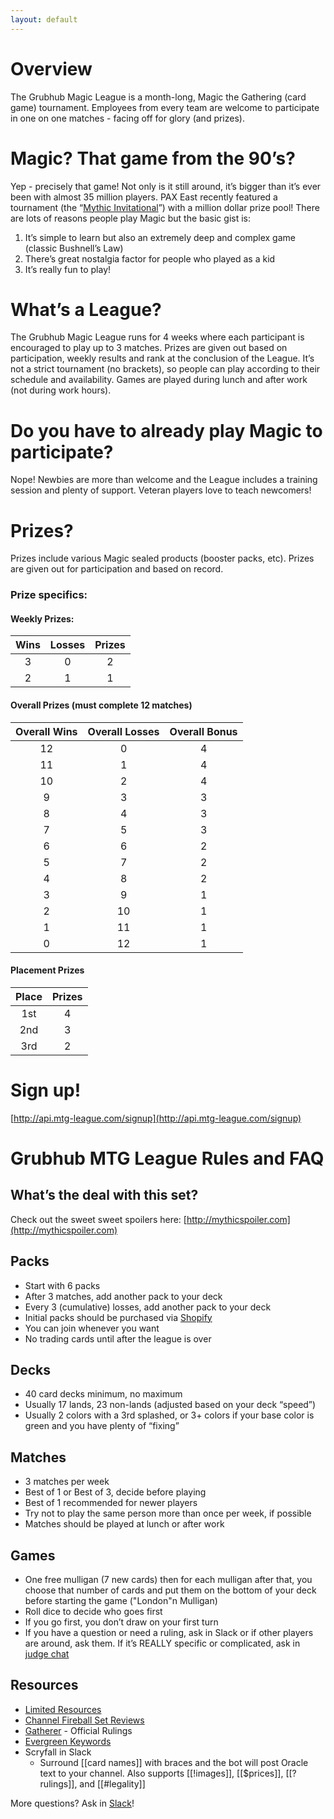 ```yaml
---
layout: default
---
```


# Overview

The Grubhub Magic League is a month-long, Magic the Gathering (card game) tournament. Employees from every team are welcome to participate in one on one matches - facing off for glory (and prizes).

# Magic? That game from the 90’s?
Yep - precisely that game! Not only is it still around, it’s bigger than it’s ever been with almost 35 million players. PAX East recently featured a tournament (the “[Mythic Invitational](https://www.magic.gg/news/capturing-magic-at-the-mythic-invitational)”) with a million dollar prize pool! There are lots of reasons people play Magic but the basic gist is:

 1. It’s simple to learn but also an extremely deep and complex game (classic Bushnell’s Law)
 2. There’s great nostalgia factor for people who played as a kid
 3. It’s really fun to play!

# What’s a League?
The Grubhub Magic League runs for 4 weeks where each participant is encouraged to play up to 3 matches. Prizes are given out based on participation, weekly results and rank at the conclusion of the League. It’s not a strict tournament (no brackets), so people can play according to their schedule and availability. Games are played during lunch and after work (not during work hours).

# Do you have to already play Magic to participate?
Nope! Newbies are more than welcome and the League includes a training session and plenty of support. Veteran players love to teach newcomers!

# Prizes?

Prizes include various Magic sealed products (booster packs, etc). Prizes are given out for participation and based on record.

### Prize specifics:

#### Weekly Prizes:

| Wins | Losses | Prizes |
|:----:|:------:|:------:|
| 3    | 0      | 2      |
| 2    | 1      | 1      |

#### Overall Prizes (must complete 12 matches)

| Overall Wins | Overall Losses | Overall Bonus |
|:------------:|:--------------:|:-------------:|
| 12           | 0              | 4             |
| 11           | 1              | 4             |
| 10           | 2              | 4             |
| 9            | 3              | 3             |
| 8            | 4              | 3             |
| 7            | 5              | 3             |
| 6            | 6              | 2             |
| 5            | 7              | 2             |
| 4            | 8              | 2             |
| 3            | 9              | 1             |
| 2            | 10             | 1             |
| 1            | 11             | 1             |
| 0            | 12             | 1             |

#### Placement Prizes

| Place | Prizes |
|:-----:|:------:|
| 1st   | 4      |
| 2nd   | 3      |
| 3rd   | 2      |

# Sign up!
[http://api.mtg-league.com/signup](http://api.mtg-league.com/signup)

# Grubhub MTG League Rules and FAQ

## What’s the deal with this set?
Check out the sweet sweet spoilers here:
[http://mythicspoiler.com](http://mythicspoiler.com)


## Packs
* Start with 6 packs
* After 3 matches, add another pack to your deck
* Every 3 (cumulative) losses, add another pack to your deck
* Initial packs should be purchased via [Shopify](https://mtg-league.myshopify.com/)
* You can join whenever you want
* No trading cards until after the league is over

## Decks
* 40 card decks minimum, no maximum
* Usually 17 lands, 23 non-lands (adjusted based on your deck “speed”)
* Usually 2 colors with a 3rd splashed, or 3+ colors if your base color is green and you have plenty of “fixing”

## Matches
* 3 matches per week
* Best of 1 or Best of 3, decide before playing
* Best of 1 recommended for newer players
* Try not to play the same person more than once per week, if possible
* Matches should be played at lunch or after work

## Games
* One free mulligan (7 new cards) then for each mulligan after that, you choose that number of cards and put them on the bottom of your deck before starting the game ("London"n Mulligan)
* Roll dice to decide who goes first
* If you go first, you don’t draw on your first turn
* If you have a question or need a ruling, ask in Slack or if other players are around, ask them. If it’s REALLY specific or complicated, ask in [judge chat](https://chat.magicjudges.org/mtgrules/)

## Resources
* [Limited Resources](http://lrcast.com/)
* [Channel Fireball Set Reviews](https://www.channelfireball.com/tag/lsvs-set-review/)
* [Gatherer](https://gatherer.wizards.com/Pages/Default.aspx) - Official Rulings 
* [Evergreen Keywords](https://66.media.tumblr.com/4c504a06546c4e88ecd47353f32b6382/tumblr_o19xrzEzkz1qia2dho1_1280.png)
* Scryfall in Slack
  * Surround [[card names]] with braces and the bot will post Oracle text to your channel. Also supports [[!images]], [[$prices]], [[?rulings]], and [[#legality]]


More questions? Ask in [Slack](https://grubhub.slack.com/messages/CJ571MTS9)!
